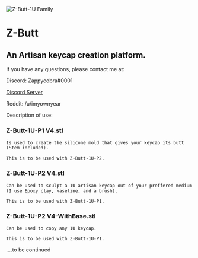![Z-Butt-1U Family](https://github.com/imyownyear/Z-Butt/blob/master/ZappyCappys-Z-Butt%20v4%20v3.png?raw=true)

# Z-Butt
## An Artisan keycap creation platform.

If you have any questions, please contact me at:

Discord: Zappycobra#0001


[Discord Server ](https://discord.gg/nUsyadp)


Reddit: /u/imyownyear


Description of use:

### Z-Butt-1U-P1 V4.stl 
    Is used to create the silicone mold that gives your keycap its butt (Stem included).
    
    This is to be used with Z-Butt-1U-P2.
    
   
### Z-Butt-1U-P2 V4.stl
    Can be used to sculpt a 1U artisan keycap out of your preffered medium (I use Epoxy clay, vaseline, and a brush).
    
    This is to be used with Z-Butt-1U-P1.
    
    
### Z-Butt-1U-P2 V4-WithBase.stl
    Can be used to copy any 1U keycap.
    
    This is to be used with Z-Butt-1U-P1.

....to be continued

